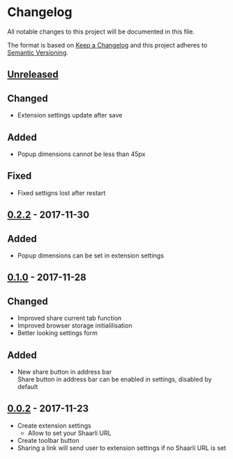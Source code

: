 # Changelog
All notable changes to this project will be documented in this file.

The format is based on [Keep a Changelog](http://keepachangelog.com/en/1.0.0/)
and this project adheres to [Semantic Versioning](http://semver.org/spec/v2.0.0.html).

## [Unreleased]
## Changed
- Extension settings update after save

## Added
- Popup dimensions cannot be less than 45px

## Fixed
- Fixed settigns lost after restart

## [0.2.2][] - 2017-11-30

## Added
- Popup dimensions can be set in extension settings

## [0.1.0][] - 2017-11-28

## Changed
- Improved share current tab function
- Improved browser storage initialilisation
- Better looking settings form

## Added
- New share button in address bar       
  Share button in address bar can be enabled in settings, disabled by default

## [0.0.2][] - 2017-11-23
- Create extension settings
  - Allow to set your Shaarli URL
- Create toolbar button
- Sharing a link will send user to extension settings if no Shaarli URL is set

[Unreleased]: https://github.com/ikipatang/shaarli-web-extension/compare/v0.2.2...HEAD
[0.2.2]: https://github.com/ikipatang/shaarli-web-extension/compare/0.1.0...v0.2.2
[0.1.0]: https://github.com/ikipatang/shaarli-web-extension/compare/0.0.2...0.1.0
[0.0.2]: https://github.com/ikipatang/shaarli-web-extension/tree/0.0.2
